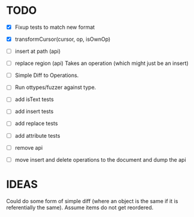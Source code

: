 # TODO

* [x] Fixup tests to match new format
* [x] transformCursor(cursor, op, isOwnOp)
* [ ] insert at path (api)
* [ ] replace region (api)
      Takes an operation (which might just be an insert)
* [ ] Simple Diff to Operations.
* [ ] Run ottypes/fuzzer against type.
* [ ] add isText tests
* [ ] add insert tests
* [ ] add replace tests
* [ ] add attribute tests
* [ ] remove api

* [ ] move insert and delete operations to the document and dump the api

# IDEAS

Could do some form of simple diff (where an object is the same if it is referentially the same). Assume items do not get reordered.